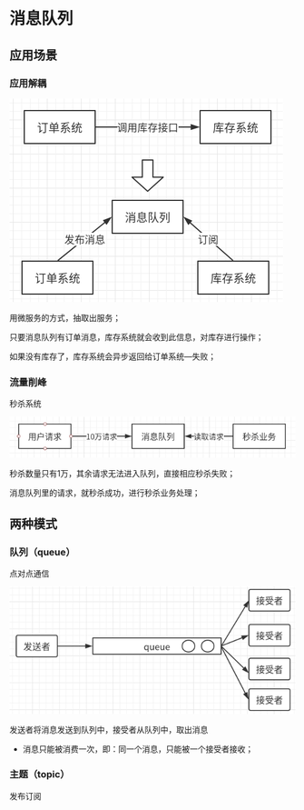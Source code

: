# 消息队列

## 应用场景

### 应用解耦

![](image/mq1.png)

用微服务的方式，抽取出服务；

只要消息队列有订单消息，库存系统就会收到此信息，对库存进行操作；

如果没有库存了，库存系统会异步返回给订单系统—失败；

### 流量削峰

秒杀系统

![](image/mq2.png)

秒杀数量只有1万，其余请求无法进入队列，直接相应秒杀失败；

消息队列里的请求，就秒杀成功，进行秒杀业务处理；

## 两种模式

### 队列（queue）

点对点通信

![](image/mq3.png)

发送者将消息发送到队列中，接受者从队列中，取出消息

- 消息只能被消费一次，即：同一个消息，只能被一个接受者接收；

### 主题（topic）

发布订阅